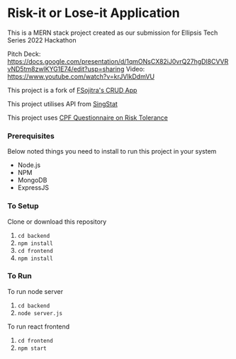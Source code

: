 # Risk-it or Lose-it Application
This is a MERN stack project created as our submission for Ellipsis Tech Series 2022 Hackathon

Pitch Deck: https://docs.google.com/presentation/d/1qmONsCX82iJ0vrQ27hgDl8CVVRvND5tm8zwlKYG1E74/edit?usp=sharing
Video: https://www.youtube.com/watch?v=krJVIkDdmVU

This project is a fork of [FSojitra's CRUD App](https://github.com/FSojitra/Registration-Login-and-CRUD-Action-using-MERN-stack)

This project utilises API from [SingStat](https://tablebuilder.singstat.gov.sg/table/TS/M015631#!)

This project uses [CPF Questionnaire on Risk Tolerance](https://www.cpf.gov.sg/content/dam/web/member/growing-your-savings/documents/Risk_Tolerance_Questionaire.pdf)
### Prerequisites
Below noted things you need to install to run this project in your system

- Node.js
- NPM
- MongoDB
- ExpressJS

### To Setup
Clone or download this repository

1. `cd backend`
2. `npm install`
3. `cd frontend`
4. `npm install`

### To Run
To run node server
1. `cd backend`
2. `node server.js`

To run react frontend
1. `cd frontend`
2. `npm start`
